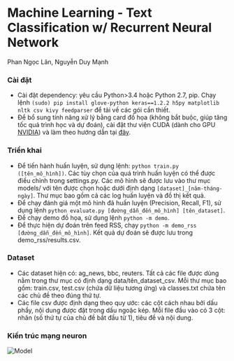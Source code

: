 # Machine Learning - Text Classification w/ Recurrent Neural Network

Phan Ngọc Lân, Nguyễn Duy Mạnh

### Cài đặt
- Cài đặt dependency: yêu cầu Python>3.4 hoặc Python 2.7, pip.
Chạy lệnh `(sudo) pip install glove-python keras==1.2.2 h5py matplotlib nltk csv kivy feedparser` để tải về các gói cần thiết.
- Để bổ sung tính năng xử lý bằng card đồ họa (không bắt buộc, giúp tăng tốc quá trình học và dự đoán), cài đặt thư viện CUDA (dành cho GPU [NVIDIA](https://developer.nvidia.com/cuda-downloads)) và làm theo hướng dẫn tại [đây](http://deeplearning.net/software/theano/tutorial/using_gpu.html).

### Triển khai
- Để tiến hành huấn luyện, sử dụng lệnh: `python train.py ([tên_mô_hình])`. Các tùy chọn của quá trình huấn luyện có thể được điều chỉnh trong settings.py. Các mô hình sẽ được lưu vào thư mục models/ với tên được chọn hoặc dưới định dạng `[dataset]_[năm-tháng-ngày]`. Thư mục bao gồm cả các log huấn luyện và đồ thị kết quả.
- Để chạy đánh giá một mô hình đã huấn luyện (Precision, Recall, F1), sử dụng lệnh `python evaluate.py [đường_dẫn_đến_mô_hình] [tên_dataset]`.
- Để chạy demo đồ họa, sử dụng lệnh `python -m demo`.
- Để thực hiện dự đoán trên feed RSS, chạy `python -m demo_rss [đường_dẫn_đến_mô_hình]`. Kết quả dự đoán sẽ được lưu trong demo_rss/results.csv.

### Dataset
- Các dataset hiện có: ag_news, bbc, reuters. Tất cả các file được dùng nằm trong thư mục có định dạng data/tên_dataset_csv. Mỗi thư mục bao gồm: train.csv, test.csv (chứa dữ liệu tương ứng) và classes.txt chứa tên các chủ đề theo đúng thứ tự.
- Các file csv được định dạng theo quy ước: các cột cách nhau bởi dấu phẩy, nội dung được đặt trong dấu ngoặc kép. Mỗi file đầu vào có 3 cột: nhãn (số thứ tự của chủ đề bắt đầu từ 1), tiêu đề và nội dung.

### Kiến trúc mạng neuron
![Model](docs/images/GRUModel.png)
